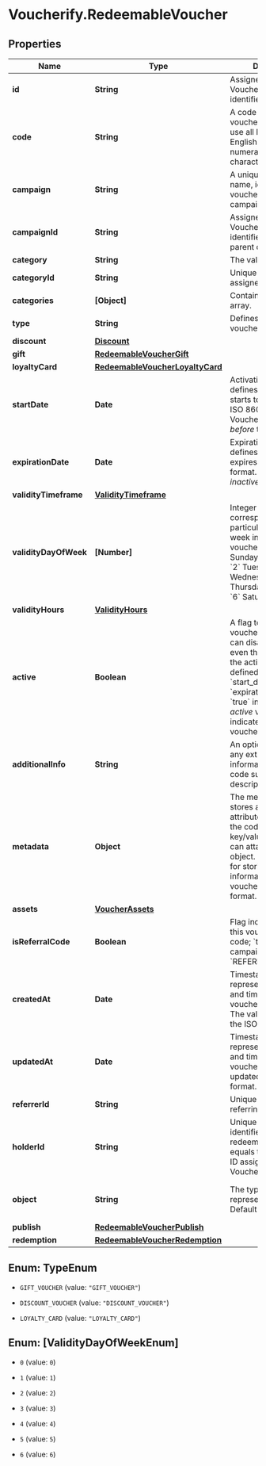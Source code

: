 # Voucherify.RedeemableVoucher

## Properties

Name | Type | Description | Notes
------------ | ------------- | ------------- | -------------
**id** | **String** | Assigned by the Voucherify API, identifies the voucher. | [optional] 
**code** | **String** | A code that identifies a voucher. Pattern can use all letters of the English alphabet, Arabic numerals, and special characters. | [optional] 
**campaign** | **String** | A unique campaign name, identifies the voucher&#39;s parent campaign. | [optional] 
**campaignId** | **String** | Assigned by the Voucherify API, identifies the voucher&#39;s parent campaign. | [optional] 
**category** | **String** | The value is null. | [optional] 
**categoryId** | **String** | Unique category ID assigned by Voucherify. | [optional] 
**categories** | **[Object]** | Contains an empty array. | [optional] 
**type** | **String** | Defines the type of the voucher.  | [optional] 
**discount** | [**Discount**](Discount.md) |  | [optional] 
**gift** | [**RedeemableVoucherGift**](RedeemableVoucherGift.md) |  | [optional] 
**loyaltyCard** | [**RedeemableVoucherLoyaltyCard**](RedeemableVoucherLoyaltyCard.md) |  | [optional] 
**startDate** | **Date** | Activation timestamp defines when the code starts to be active in ISO 8601 format. Voucher is *inactive before* this date.  | [optional] 
**expirationDate** | **Date** | Expiration timestamp defines when the code expires in ISO 8601 format.  Voucher is *inactive after* this date. | [optional] 
**validityTimeframe** | [**ValidityTimeframe**](ValidityTimeframe.md) |  | [optional] 
**validityDayOfWeek** | **[Number]** | Integer array corresponding to the particular days of the week in which the voucher is valid.  - &#x60;0&#x60; Sunday - &#x60;1&#x60; Monday - &#x60;2&#x60; Tuesday - &#x60;3&#x60; Wednesday - &#x60;4&#x60; Thursday - &#x60;5&#x60; Friday - &#x60;6&#x60; Saturday | [optional] 
**validityHours** | [**ValidityHours**](ValidityHours.md) |  | [optional] 
**active** | **Boolean** | A flag to toggle the voucher on or off. You can disable a voucher even though it&#39;s within the active period defined by the &#x60;start_date&#x60; and &#x60;expiration_date&#x60;.    - &#x60;true&#x60; indicates an *active* voucher - &#x60;false&#x60; indicates an *inactive* voucher | [optional] 
**additionalInfo** | **String** | An optional field to keep any extra textual information about the code such as a code description and details. | [optional] 
**metadata** | **Object** | The metadata object stores all custom attributes assigned to the code. A set of key/value pairs that you can attach to a voucher object. It can be useful for storing additional information about the voucher in a structured format. | [optional] 
**assets** | [**VoucherAssets**](VoucherAssets.md) |  | [optional] 
**isReferralCode** | **Boolean** | Flag indicating whether this voucher is a referral code; &#x60;true&#x60; for campaign type &#x60;REFERRAL_PROGRAM&#x60;. | [optional] 
**createdAt** | **Date** | Timestamp representing the date and time when the voucher was created. The value is shown in the ISO 8601 format. | [optional] 
**updatedAt** | **Date** | Timestamp representing the date and time when the voucher was last updated in ISO 8601 format. | [optional] 
**referrerId** | **String** | Unique identifier of the referring person. | [optional] 
**holderId** | **String** | Unique customer identifier of the redeemable holder. It equals to the customer ID assigned by Voucherify. | [optional] 
**object** | **String** | The type of the object represented by JSON. Default is &#x60;voucher&#x60;. | [optional] [default to &#39;voucher&#39;]
**publish** | [**RedeemableVoucherPublish**](RedeemableVoucherPublish.md) |  | [optional] 
**redemption** | [**RedeemableVoucherRedemption**](RedeemableVoucherRedemption.md) |  | [optional] 



## Enum: TypeEnum


* `GIFT_VOUCHER` (value: `"GIFT_VOUCHER"`)

* `DISCOUNT_VOUCHER` (value: `"DISCOUNT_VOUCHER"`)

* `LOYALTY_CARD` (value: `"LOYALTY_CARD"`)





## Enum: [ValidityDayOfWeekEnum]


* `0` (value: `0`)

* `1` (value: `1`)

* `2` (value: `2`)

* `3` (value: `3`)

* `4` (value: `4`)

* `5` (value: `5`)

* `6` (value: `6`)




